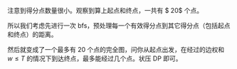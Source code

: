 注意到得分点数量很小。观察到算上起点和终点，一共有 $ 20$ 个点。

所以我们考虑先进行一次 bfs，预处理每一个有效得分点到其它得分点（包括起点和终点）的距离。

然后就变成了一个最多有 $20$ 个点的完全图，问你从起点出发，在经过的边权和 $w \le T$ 的情况下到达终点，最多能经过几个点。状压 DP 即可。